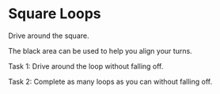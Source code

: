 # Square Loops

Drive around the square.

The black area can be used to help you align your turns.

Task 1: Drive around the loop without falling off.

Task 2: Complete as many loops as you can without falling off.
